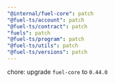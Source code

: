 ```yaml
---
"@internal/fuel-core": patch
"@fuel-ts/account": patch
"@fuel-ts/contract": patch
"fuels": patch
"@fuel-ts/program": patch
"@fuel-ts/utils": patch
"@fuel-ts/versions": patch
---
```


chore: upgrade `fuel-core` to `0.44.0`
